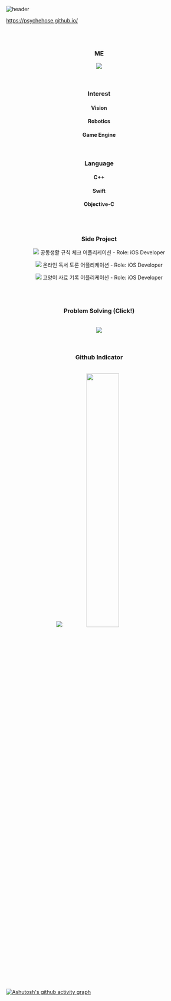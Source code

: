 ![header](https://capsule-render.vercel.app/api?type=soft&color=gradient&height=120&animation=fadeIn&section=footer&text=psychehose&fontAlign=70)

<!-- 
 블로그
-->
https://psychehose.github.io/
<div align="center">
  <br><br>
  <body>
    <h3> ME </h3>
    <a href="https://psychehose.github.io"><img src="https://img.shields.io/badge/Tech Blog-000000?style=for-the-badge&logo=Tistory&logoColor=white"/></a>
  </body>
</div>

<!-- 
 기술스택
-->

<div align="center">
  <br><br>
  <body>
    <h3> Interest </h3>
    <h4>Vision</h4>
    <h4>Robotics</h4>
    <h4>Game Engine</h4>
   <br>
    <h3>Language</h3>
    <h4>C++</h4>
    <h4>Swift</h4>
    <h4>Objective-C</h4>
  </body>
</div>


<div align="center">
  <br><br>
  <h3> Side Project </h3>
</div>

<div align="center">
  <body>
  <div><p><a href="https://psychehose.notion.site/Hous-385bc448b2e941908ae49d36d7124ecc?pvs=4"><img src="https://rb.gy/a61kr" align="bottom"></a>   공동생활 규칙 체크 어플리케이션 - Role: iOS Developer</p></div>
  <div><p><a href=https://psychehose.notion.site/f322e2a2344e4e92afed3022465fed5b?pvs=4><img src="https://rb.gy/4yc08" align="bottom"></a>   온라인 독서 토론 어플리케이션 - Role: iOS Developer</p></div>
  <div><p><a href=https://psychehose.notion.site/Ounce-56c9f1c5a67d4ce498ba0a4b03b4da74?pvs=4><img src="https://rb.gy/jz26c" align="bottom"></a>  고양이 사료 기록 어플리케이션 - Role: iOS Developer</p></div>
  </body>
</div>

<div align="center">
  <br><br>
  <h3> Problem Solving (Click!) </h3>
    <br>
 <a href="https://github.com/psychehose/LeetCode"><img src="https://leetcard.jacoblin.cool/psychehose?theme=dark&font=Baloo%202&ext=heatmap" /></a>
</div>


<div align="center">
  <br><br>
  <h3> Github Indicator </h3> <br>
  <img src="https://github-readme-stats.vercel.app/api/top-langs/?username=psychehose&layout=compact&theme=tokyonight" />
  <img src="https://github-readme-stats.vercel.app/api?username=psychehose&count_private=true&theme=tokyonight&show_icons=true" width="42%" />
  <br>
  <br>
</div>

[![Ashutosh's github activity graph](https://github-readme-activity-graph.vercel.app/graph?username=psychehose&theme=tokyo-night)](https://github.com/ashutosh00710/github-readme-activity-graph)



<!--
**psychehose/psychehose** is a ✨ _special_ ✨ repository because its `README.md` (this file) appears on your GitHub profile.

Here are some ideas to get you started:

- 🔭 I’m currently working on ...
- 🌱 I’m currently learning ...
- 👯 I’m looking to collaborate on ...
- 🤔 I’m looking for help with ...
- 💬 Ask me about ...
- 📫 How to reach me: ...
- 😄 Pronouns: ...
- ⚡ Fun fact: ...
-->
